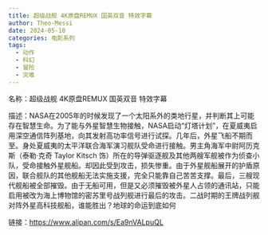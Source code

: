 ```yaml
---
title: 超级战舰 4K原盘REMUX 国英双音 特效字幕
author: Theo-Messi
date: 2024-05-10
categories: 电影系列
tags:
  - 动作
  - 科幻
  - 冒险
  - 灾难
---
```


名称：超级战舰 4K原盘REMUX 国英双音 特效字幕

描述：NASA在2005年的时候发现了一个太阳系外的类地行星，并判断其上可能存在智慧生命。为了能与外星智慧生物接触，NASA启动“灯塔计划”，在夏威夷启用深空通信阵列基地，向其发射高功率信号进行试探。几年后，外星飞船不期而至。身处夏威夷的太平洋联合海军演习舰队受命进行接触。男主角海军中尉阿历克斯（泰勒·克奇 Taylor Kitsch 饰）所在的导弹驱逐舰及其他两艘军舰被作为侦查小队，受命接触外星舰船。却因此受到攻击，损失惨重。由于外星舰船展开的护盾原因，联合舰队的其他舰船无法实施支援，完全只能靠自己苦苦支撑。最后，三艘现代舰船被全部摧毁。由于无船可用，但是又必须摧毁被外星人占领的通讯站，只能启用被改为海上博物馆的密苏里号战列舰进行最后的攻击。二战时期的王牌战列舰对阵外星高科技舰船，谁能胜出？地球的命运到底如何

链接：https://www.alipan.com/s/Ea9nVALpuQL
